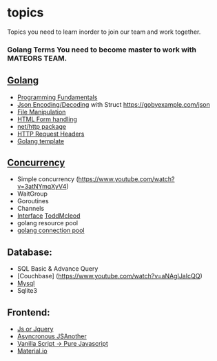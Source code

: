 # topics
Topics you need to learn inorder to join our team and work together.

### Golang Terms You need to become master to work with MATEORS TEAM.

## [Golang](https://www.youtube.com/watch?v=C8LgvuEBraI)
* [Programming Fundamentals](https://go.dev/doc/effective_go)
* [Json Encoding/Decoding](https://www.sohamkamani.com/golang/json/) with Struct https://gobyexample.com/json
* [File Manipulation](https://www.devdungeon.com/content/working-files-go)
* [HTML Form handling](https://www.youtube.com/watch?v=8MApY-88pWE)
* [net/http package](https://www.youtube.com/watch?v=Ppw5UluP2R8)
* [HTTP Request Headers](https://www.youtube.com/watch?v=Yze5teXROZE)
* [Golang template](https://www.youtube.com/playlist?list=PLZij6bgEHkTV2bk485fynqlK2SrTD2zkb)

## [Concurrency](https://www.youtube.com/watch?v=LvgVSSpwND8)
* Simple concurrency (https://www.youtube.com/watch?v=3atNYmqXyV4)
* WaitGroup
* Goroutines
* Channels
* [Interface](https://www.youtube.com/watch?v=VkGQFFl66X4) [ToddMcleod](https://www.youtube.com/watch?v=gfoVLXQ5ujM)
* golang resource pool
* [golang connection pool](https://developpaper.com/several-implementation-cases-of-golang-connection-pool/)

## Database:
* SQL Basic & Advance Query
* [Couchbase] (https://www.youtube.com/watch?v=aNAgIJaIcQQ)
* [Mysql](https://www.youtube.com/watch?v=7S_tz1z_5bA)
* Sqlite3

## Frontend:
* [Js or Jquery](https://www.youtube.com/watch?v=W6NZfCO5SIk)
* [Asyncronous JS](https://www.youtube.com/watch?v=drK6mdA9d_M)[Another](https://www.youtube.com/watch?v=PoRJizFvM7s)
* [Vanilla Script -> Pure Javascript](https://www.youtube.com/playlist?list=PLillGF-RfqbbnEGy3ROiLWk7JMCuSyQtX)
* [Material.io](https://www.youtube.com/playlist?list=PLZij6bgEHkTXb_1OBDRHGFu7YWtMTkAU9)

